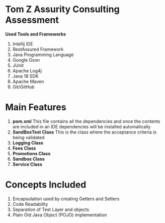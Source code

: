 # Tom Z Assurity Consulting Assessment

**Used Tools and Frameworks**
1. Intellij IDE
2. RestAssured Framework
3. Java Programming Language
4. Google Gson
5. JUnit
6. Apache Log4j
7. Java 18 SDK
8. Apache Maven
9. Git/GitHub


# Main Features
1. **pom.xml**
This file contains all the dependencies and once the contents are included in an IDE dependencies will be installed automatically
2. **SandBoxTest Class**
This is the class where the acceptance criteria is being validated
3. **Logging Class**
4. **Fees Class**
5. **Promotions Class**
6. **Sandbox Class**
7. **Service Class**



# Concepts Included
1. Encapsulation used by creating Getters and Setters
2. Code Readability
3. Separation of Test Layer and objects
4. Plain Old Java Object (POJO) implementation
